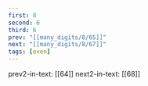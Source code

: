 ```yaml
---
first: 8
second: 6
third: 6
prev: "[[many_digits/8/65]]"
next: "[[many_digits/8/67]]"
tags: [even]
---
```

prev2-in-text: [[64]]
next2-in-text: [[68]]
